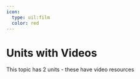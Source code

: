 ```yaml
---
icon:
  type: uil:film
  color: red
---   
```


# Units with Videos

This topic has 2 units - these have video resources